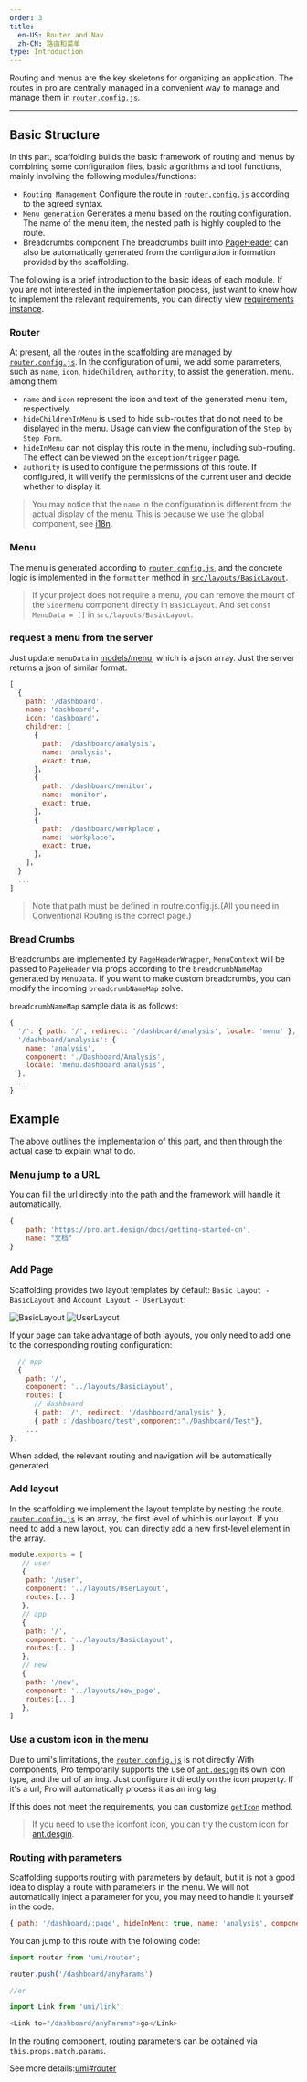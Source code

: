 ```yaml
---
order: 3
title:
  en-US: Router and Nav
  zh-CN: 路由和菜单
type: Introduction
---
```


Routing and menus are the key skeletons for organizing an application. The routes in pro are centrally managed in a convenient way to manage and manage them in [`router.config.js`](https://github.com/ant-design/ant-design-pro/blob/master/config/router.config.js).

---

## Basic Structure

In this part, scaffolding builds the basic framework of routing and menus by combining some configuration files, basic algorithms and tool functions, mainly involving the following modules/functions:

- `Routing Management` Configure the route in [`router.config.js`](https://github.com/ant-design/ant-design-pro/blob/master/config/router.config.js) according to the agreed syntax.
- `Menu generation` Generates a menu based on the routing configuration. The name of the menu item, the nested path is highly coupled to the route.
- Breadcrumbs component The breadcrumbs built into [PageHeader](http://pro.ant.design/components/PageHeader) can also be automatically generated from the configuration information provided by the scaffolding.

The following is a brief introduction to the basic ideas of each module. If you are not interested in the implementation process, just want to know how to implement the relevant requirements, you can directly view [requirements instance](/docs/router-and-nav#Example).

### Router

At present, all the routes in the scaffolding are managed by [`router.config.js`](https://github.com/ant-design/ant-design-pro/blob/master/config/router.config.js). In the configuration of umi, we add some parameters, such as `name`, `icon`, `hideChildren`, `authority`, to assist the generation. menu. among them:

- `name` and `icon` represent the icon and text of the generated menu item, respectively.
- `hideChildrenInMenu` is used to hide sub-routes that do not need to be displayed in the menu. Usage can view the configuration of the `Step by Step Form`.
- `hideInMenu` can not display this route in the menu, including sub-routing. The effect can be viewed on the `exception/trigger` page.
- `authority` is used to configure the permissions of this route. If configured, it will verify the permissions of the current user and decide whether to display it.
> You may notice that the `name` in the configuration is different from the actual display of the menu. This is because we use the global component, see [i18n](/docs/i18n/).

### Menu

The menu is generated according to [`router.config.js`](https://github.com/ant-design/ant-design-pro/blob/master/config/router.config.js), and the concrete logic is implemented in the `formatter` method in [`src/layouts/BasicLayout`](https://github.com/ant-design/ant-design-pro/blob/master/src/layouts/BasicLayout.js#L227).

> If your project does not require a menu, you can remove the mount of the `SiderMenu` component directly in `BasicLayout`. And set `const MenuData = []` in `src/layouts/BasicLayout`.

### request a menu from the server

Just update `menuData` in [models/menu](https://github.com/ant-design/ant-design-pro/blob/master/src/models/menu.js#L111), which is a json array. Just the server returns a json of similar format.

```js
[
  {
    path: '/dashboard'，
    name: 'dashboard'，
    icon: 'dashboard'，
    children: [
      {
        path: '/dashboard/analysis'，
        name: 'analysis'，
        exact: true，
      }，
      {
        path: '/dashboard/monitor'，
        name: 'monitor'，
        exact: true，
      }，
      {
        path: '/dashboard/workplace'，
        name: 'workplace'，
        exact: true，
      }，
    ]，
  }
  ...
]
```

> Note that path must be defined in routre.config.js.(All you need in Conventional Routing is the correct page.)

### Bread Crumbs

Breadcrumbs are implemented by `PageHeaderWrapper`, `MenuContext` will be passed to `PageHeader` via props according to the `breadcrumbNameMap` generated by `MenuData`. If you want to make custom breadcrumbs, you can modify the incoming `breadcrumbNameMap` solve.

`breadcrumbNameMap` sample data is as follows:

```js
{
  '/': { path: '/', redirect: '/dashboard/analysis', locale: 'menu' },
  '/dashboard/analysis': {
    name: 'analysis',
    component: './Dashboard/Analysis',
    locale: 'menu.dashboard.analysis',
  },
  ...
}
```

## Example

The above outlines the implementation of this part, and then through the actual case to explain what to do.

### Menu jump to a URL

You can fill the url directly into the path and the framework will handle it automatically.

```js
{
    path: 'https://pro.ant.design/docs/getting-started-cn',
    name: "文档"
}
```

### Add Page

Scaffolding provides two layout templates by default: `Basic Layout - BasicLayout` and `Account Layout - UserLayout`:

<img alt="BasicLayout" src="https://gw.alipayobjects.com/zos/rmsportal/oXmyfmffJVvdbmDoGvuF.png" />

<img alt="UserLayout" src="https://gw.alipayobjects.com/zos/rmsportal/mXsydBXvLqBVEZLMssEy.png" />

If your page can take advantage of both layouts, you only need to add one to the corresponding routing configuration:

```js
  // app
  {
    path: '/',
    component: '../layouts/BasicLayout',
    routes: [
      // dashboard
      { path: '/', redirect: '/dashboard/analysis' },
      { path :'/dashboard/test',component:"./Dashboard/Test"},
    ...
},
```

When added, the relevant routing and navigation will be automatically generated.

### Add layout

In the scaffolding we implement the layout template by nesting the route. [`router.config.js`](https://github.com/ant-design/ant-design-pro/blob/master/config/router.config.js) is an array, the first level of which is our layout. If you need to add a new layout, you can directly add a new first-level element in the array.

```js
module.exports = [
   // user
   {
    path: '/user',
    component: '../layouts/UserLayout',
    routes:[...]
   },
   // app
   {
    path: '/',
    component: '../layouts/BasicLayout',
    routes:[...]
   },
   // new
   {
    path: '/new',
    component: '../layouts/new_page',
    routes:[...]
   },
]

```
### Use a custom icon in the menu

Due to umi's limitations, the [`router.config.js`](https://github.com/ant-design/ant-design-pro/blob/master/config/router.config.js) is not directly With components, Pro temporarily supports the use of [`ant.design`](https://ant.design/components/icon-cn/) its own icon type, and the url of an img. Just configure it directly on the icon property. If it's a url, Pro will automatically process it as an img tag.

If this does not meet the requirements, you can customize [`getIcon`](https://github.com/ant-design/ant-design-pro/blob/master/src/components/SiderMenu/BaseMenu.js#L18) method.

> If you need to use the iconfont icon, you can try the custom icon for [ant.desgin](https://ant.design/components/icon-cn/#%E8%87%AA%E5%AE%9A%E4%B9%).

### Routing with parameters

Scaffolding supports routing with parameters by default, but it is not a good idea to display a route with parameters in the menu. We will not automatically inject a parameter for you, you may need to handle it yourself in the code.

```js
{ path: '/dashboard/:page', hideInMenu: true, name: 'analysis', component: './Dashboard/Analysis' },
```

You can jump to this route with the following code:

```js
import router from 'umi/router';

router.push('/dashboard/anyParams')

//or

import Link from 'umi/link';

<Link to="/dashboard/anyParams">go</Link>
```

In the routing component, routing parameters can be obtained via `this.props.match.params`.

See more details:[umi#router](https://umijs.org/guide/router.html#%E7%BA%A6%E5%AE%9A%E5%BC%8F%E8%B7%AF%E7%94%B1)
